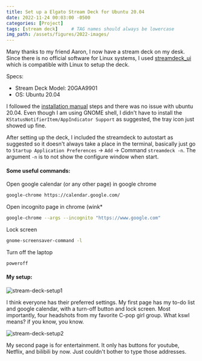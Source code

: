 ```yaml
---
title: Set up a Elgato Stream Deck for Ubuntu 20.04
date: 2022-11-24 00:03:00 -0500
categories: [Project]
tags: [stream deck]     # TAG names should always be lowercase
img_path: /assets/figures/2022-images/
---
```


Many thanks to my friend Aaron, I now have a stream deck on my desk. 
Since there is no official software for Linux systems, I used [streamdeck_ui](https://timothycrosley.github.io/streamdeck-ui/) which is compatible with Linux to setup the deck.

Specs:
- Stream Deck Model: 20GAA9901
- OS: Ubuntu 20.04

I followed the [installation manual](https://github.com/timothycrosley/streamdeck-ui/) steps and there was no issue with ubuntu 20.04. Even though I am using GNOME shell, I didn't have to install the `KStatusNotifierItem/AppIndicator Support` as suggested, the tray icon just showed up fine.

After setting up the deck, I included the streamdeck to autostart as suggested so it doesn't always take a place in the terminal, basically just go to `Startup Application Preferences` -> `Add` -> Command `streamdeck -n`. The argument `-n` is to not show the configure window when start.

#### Some useful commands:

Open google calendar (or any other page) in google chrome
```bash
google-chrome https://calendar.google.com/
```
Open incognito page in chrome (wink*
```bash
google-chrome --args --incognito "https://www.google.com"
```
Lock screen
```bash
gnome-screensaver-command -l
```
Turn off the laptop
```bash
poweroff
```

#### My setup:
![stream-deck-setup1](2022-11-24-set-stream-deck-ubuntu01.jpg)

I think everyone has their preferred settings. My first page has my to-do list and google calendar,
with a turn-off button and lock screen. Most importantly, four headshots from my favorite C-pop girl group.
What kswl means? if you know, you know.

![stream-deck-setup2](2022-11-24-set-stream-deck-ubuntu02.jpg)

My second page is for entertainment. It only has buttons for youtube, Netflix, and bilibili by now. Just couldn't bother to type those addresses.